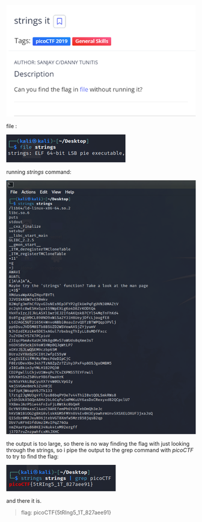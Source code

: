 ![](attachments/Pasted%20image%2020230401220556.png)

file : 

![](attachments/Pasted%20image%2020230401220817.png)

running _strings_ command:

![](attachments/Pasted%20image%2020230401220910.png)

the output is too large, so there is no way finding the flag with just looking through the strings,
so i pipe the output to the grep command with _picoCTF_ to try to find the flag:

![](attachments/Pasted%20image%2020230401221131.png)

and there it is.

>flag: picoCTF{5tRIng5_1T_827aee91}
